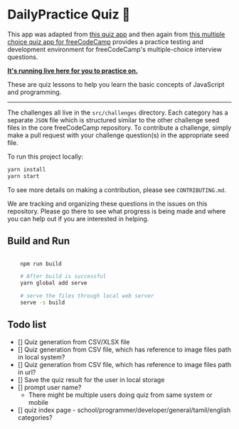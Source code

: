 # DailyPractice Quiz 🏅

This app was adapted from [this quiz app](https://github.com/bonham000/react-quiz-app) and then again from [this multiple choice quiz app for freeCodeCamp](https://github.com/bonham000/multiple-choice-questions) provides a practice testing and development environment for freeCodeCamp's multiple-choice interview questions.

**[It's running live here for you to practice on.](https://app-time-lessons.surge.sh/)**

These are quiz lessons to help you learn the basic concepts of JavaScript and programming.

---

The challenges all live in the `src/challenges` directory. Each category has a separate `JSON` file which is structured similar to the other challenge seed files in the core freeCodeCamp repository. To contribute a challenge, simply make a pull request with your challenge question(s) in the appropriate seed file.

To run this project locally:

```sh
yarn install
yarn start
```

To see more details on making a contribution, please see `CONTRIBUTING.md`.

We are tracking and organizing these questions in the issues on this repository. Please go there to see what progress is being made and where you can help out if you are interested in helping.

## Build and Run

```bash

    npm run build

    # After build is successful
    yarn global add serve

    # serve the files through local web server
    serve -s build
```

## Todo list

- [] Quiz generation from CSV/XLSX file
- [] Quiz generation from CSV file, which has reference to image files path in local system?
- [] Quiz generation from CSV file, which has reference to image files path in url?
- [] Save the quiz result for the user in local storage
- [] prompt user name?
  * There might be multiple users doing quiz from same system or mobile
- [] quiz index page - school/programmer/developer/general/tamil/english categories?

